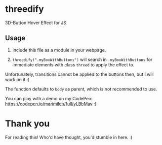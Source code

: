 # threedify
3D-Button Hover Effect for JS

## Usage
1. Include this file as a module in your webpage.

2. ```threedify(".myBoxWithButtons")``` will search in ```.myBoxWithButtons``` for immediate elements with class ```threed``` to apply the effect to.

Unfortunately, transitions cannot be applied to the buttons then, but I will work on it :)

The function defaults to ```body``` as parent, which is not recommended to use.

You can play with a demo on my CodePen: https://codepen.io/marimilch/full/yLBbMav :)

# Thank you
For reading this! Who'd have thought, you'd stumble in here. :)



